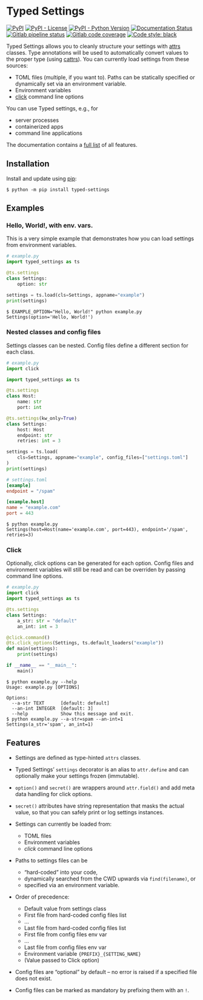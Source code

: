 # Typed Settings

[![PyPI](https://img.shields.io/pypi/v/typed-settings)](https://pypi.org/project/typed-settings/)
[![PyPI - License](https://img.shields.io/pypi/l/typed-settings)](https://pypi.org/project/typed-settings/)
[![PyPI - Python Version](https://img.shields.io/pypi/pyversions/typed-settings)](https://pypi.org/project/typed-settings/)
[![Documentation Status](https://readthedocs.org/projects/typed-settings/badge/?version=latest)](https://typed-settings.readthedocs.io/en/latest/?badge=latest)
[![Gitlab pipeline status](https://img.shields.io/gitlab/pipeline/sscherfke/typed-settings/main)](https://gitlab.com/sscherfke/typed-settings/-/pipelines/charts)
[![Gitlab code coverage](https://img.shields.io/gitlab/coverage/sscherfke/typed-settings/main)](https://gitlab.com/sscherfke/typed-settings/-/graphs/main/charts)
[![Code style: black](https://img.shields.io/badge/code%20style-black-000000.svg)](https://github.com/psf/black)


Typed Settings allows you to cleanly structure your settings with [attrs](https://www.attrs.org) classes.
Type annotations will be used to automatically convert values to the proper type (using [cattrs](https://cattrs.readthedocs.io)).
You can currently load settings from these sources:

- TOML files (multiple, if you want to).  Paths can be statically specified or dynamically set via an environment variable.
- Environment variables
- [click](https://click.palletsprojects.com) command line options

You can use Typed settings, e.g., for

- server processes
- containerized apps
- command line applications

The documentation contains a [full list](https://typed-settings.readthedocs.io/en/latest/why.html#comprehensive-list-of-features) of all features.


## Installation

Install and update using [pip](https://pip.pypa.io/en/stable/quickstart/):

```console
$ python -m pip install typed-settings
```

## Examples

### Hello, World!, with env. vars.

This is a very simple example that demonstrates how you can load settings from environment variables.

```python
# example.py
import typed_settings as ts

@ts.settings
class Settings:
    option: str

settings = ts.load(cls=Settings, appname="example")
print(settings)
```

```console
$ EXAMPLE_OPTION="Hello, World!" python example.py
Settings(option='Hello, World!')
```


### Nested classes and config files

Settings classes can be nested.
Config files define a different section for each class.

```python
# example.py
import click

import typed_settings as ts

@ts.settings
class Host:
    name: str
    port: int

@ts.settings(kw_only=True)
class Settings:
    host: Host
    endpoint: str
    retries: int = 3

settings = ts.load(
    cls=Settings, appname="example", config_files=["settings.toml"]
)
print(settings)
```

```toml
# settings.toml
[example]
endpoint = "/spam"

[example.host]
name = "example.com"
port = 443
```

```console
$ python example.py
Settings(host=Host(name='example.com', port=443), endpoint='/spam', retries=3)
```


### Click

Optionally, click options can be generated for each option.  Config files and environment variables will still be read and can be overriden by passing command line options.


```python
# example.py
import click
import typed_settings as ts

@ts.settings
class Settings:
    a_str: str = "default"
    an_int: int = 3

@click.command()
@ts.click_options(Settings, ts.default_loaders("example"))
def main(settings):
    print(settings)

if __name__ == "__main__":
    main()
```

```console
$ python example.py --help
Usage: example.py [OPTIONS]

Options:
  --a-str TEXT      [default: default]
  --an-int INTEGER  [default: 3]
  --help            Show this message and exit.
$ python example.py --a-str=spam --an-int=1
Settings(a_str='spam', an_int=1)
```


## Features

- Settings are defined as type-hinted `attrs` classes.

- Typed Settings’ `settings` decorator is an alias to `attr.define` and can optionally make your settings frozen (immutable).

- `option()` and `secret()` are wrappers around `attr.field()` and add meta data handling for click options.

- `secret()` attributes have string representation that masks the actual value, so that you can safely print or log settings instances.

- Settings can currently be loaded from:

  - TOML files
  - Environment variables
  - *click* command line options

- Paths to settings files can be

  - “hard-coded” into your code,
  - dynamically searched from the CWD upwards via `find(filename)`, or
  - specified via an environment variable.

- Order of precedence:

  - Default value from settings class
  - First file from hard-coded config files list
  - ...
  - Last file from hard-coded config files list
  - First file from config files env var
  - ...
  - Last file from config files env var
  - Environment variable `{PREFIX}_{SETTING_NAME}`
  - (Value passed to Click option)

- Config files are “optional” by default – no error is raised if a specified file does not exist.

- Config files can be marked as mandatory by prefixing them with an `!`.
